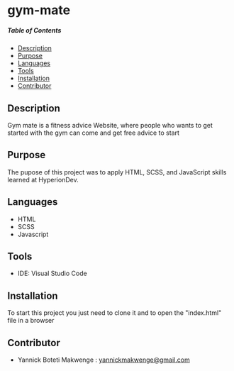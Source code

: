# gym-mate

##### Table of Contents  
- [Description](#description)  
- [Purpose](#purpose) 
- [Languages](#Languages) 
- [Tools](#Tools) 
- [Installation](#Installation) 
- [Contributor](#Contributor) 

## Description
Gym mate is a fitness advice Website, 
where people who wants to get started with the gym can come and get free advice to start

## Purpose
The pupose of this project was to apply HTML, SCSS, and JavaScript skills learned at HyperionDev.

## Languages
- HTML
- SCSS
- Javascript

## Tools
- IDE: Visual Studio Code

## Installation 
To start this project you just need to clone it and to open the "index.html" file in a browser

## Contributor 
- Yannick Boteti Makwenge : yannickmakwenge@gmail.com
